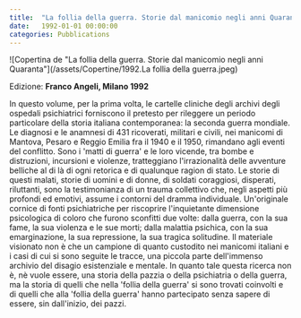 ```yaml
---
title:  "La follia della guerra. Storie dal manicomio negli anni Quaranta."
date:   1992-01-01 00:00:00
categories: Pubblications
---
```


![Copertina de "La follia della guerra. Storie dal manicomio negli anni Quaranta"](/assets/Copertine/1992.La follia della guerra.jpeg)

Edizione: **Franco Angeli, Milano 1992**

In questo volume, per la prima volta, le cartelle cliniche degli archivi degli ospedali psichiatrici forniscono il pretesto per rileggere un periodo particolare della storia italiana contemporanea: la seconda guerra mondiale. Le diagnosi e le anamnesi di 431 ricoverati, militari e civili, nei manicomi di Mantova, Pesaro e Reggio Emilia fra il 1940 e il 1950, rimandano agli eventi del conflitto. Sono i 'matti di guerra' e le loro vicende, tra bombe e distruzioni, incursioni e violenze, tratteggiano l'irrazionalità delle avventure belliche al di là di ogni retorica e di qualunque ragion di stato. Le storie di questi malati, storie di uomini e di donne, di soldati coraggiosi, disperati, riluttanti, sono la testimonianza di un trauma collettivo che, negli aspetti più profondi ed emotivi, assume i contorni del dramma individuale. Un'originale cornice di fonti psichiatriche per riscoprire l'inquietante dimensione psicologica di coloro che furono sconfitti due volte: dalla guerra, con la sua fame, la sua violenza e le sue morti; dalla malattia psichica, con la sua emarginazione, la sua repressione, la sua tragica solitudine. Il materiale visionato non è che un campione di quanto custodito nei manicomi italiani e i casi di cui si sono seguite le tracce, una piccola parte dell'immenso archivio del disagio esistenziale e mentale. In quanto tale questa ricerca non è, nè vuole essere, una storia della pazzia o della psichiatria o della guerra, ma la storia di quelli che nella 'follia della guerra' si sono trovati coinvolti e di quelli che alla 'follia della guerra' hanno partecipato senza sapere di essere, sin dall'inizio, dei pazzi.


